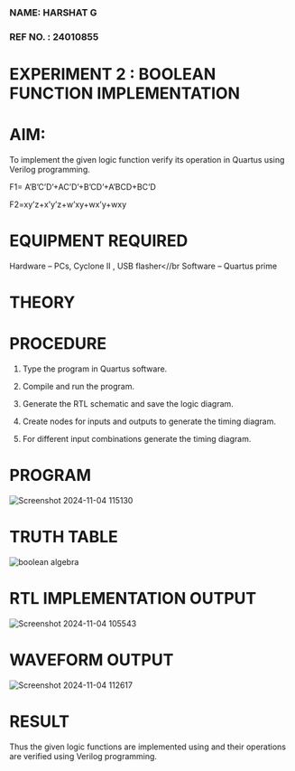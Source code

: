 ### NAME: HARSHAT G 
### REF NO. : 24010855
# EXPERIMENT 2 : BOOLEAN FUNCTION IMPLEMENTATION 


# AIM:

To implement the given logic function verify its operation in Quartus using Verilog programming.

F1= A’B’C’D’+AC’D’+B’CD’+A’BCD+BC’D 

F2=xy’z+x’y’z+w’xy+wx’y+wxy

# EQUIPMENT REQUIRED

Hardware – PCs, Cyclone II , USB flasher<//br
Software – Quartus prime

# THEORY


# PROCEDURE

1.	Type the program in Quartus software.

2.	Compile and run the program.

3.	Generate the RTL schematic and save the logic diagram.

4.	Create nodes for inputs and outputs to generate the timing diagram.

5.	For different input combinations generate the timing diagram.


# PROGRAM 

![Screenshot 2024-11-04 115130](https://github.com/user-attachments/assets/bb42d479-0b70-4a73-af59-c3e7cd1d88ad)



# TRUTH TABLE

![boolean algebra](https://github.com/user-attachments/assets/ba0d2226-f268-4f19-8ad3-3f706ff1b9b8)


# RTL IMPLEMENTATION OUTPUT

![Screenshot 2024-11-04 105543](https://github.com/user-attachments/assets/2016459a-ef93-487a-8a4b-bbdf6ccaab8b)


# WAVEFORM OUTPUT

![Screenshot 2024-11-04 112617](https://github.com/user-attachments/assets/f3006c85-12a1-4d8a-aeb0-e599b589222c)

# RESULT

Thus the given logic functions are implemented using and their operations are verified using Verilog programming.

